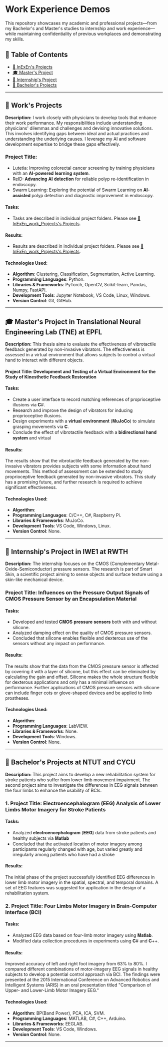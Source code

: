 # Work Experience Demos

This repository showcases my academic and professional projects—from my Bachelor's and Master's studies to internship and work experience—while maintaining confidentiality of previous workplaces and demonstrating my skills.

## 📌 Table of Contents
- [🏢 InExEn's Projects](./InExEn_work_Projects)
- [🎓 Master's Project](./Master_Project)
- [💼 Internship's Project](./Internship_Project)
- [📖 Bachelor's Projects](./Bachelor_Projects)

---

## 🏢 Work's Projects
**Description:** I work closely with physicians to develop tools that enhance their work performance. My responsibilities include understanding physicians' dilemmas and challenges and devising innovative solutions. This involves identifying gaps between ideal and actual practices and understanding the underlying causes. I leverage my AI and software development expertise to bridge these gaps effectively.

### Project Title:
 - Lutetia: Improving colorectal cancer screening by training physicians with an 𝐀𝐈-𝐩𝐨𝐰𝐞𝐫𝐞𝐝 𝐥𝐞𝐚𝐫𝐧𝐢𝐧𝐠 𝐬𝐲𝐬𝐭𝐞𝐦. 
 - ReID: 𝐀𝐝𝐯𝐚𝐧𝐜𝐢𝐧𝐠 𝐀𝐈 𝐝𝐞𝐭𝐞𝐜𝐭𝐢𝐨𝐧 for reliable polyp re-identification in endoscopy.
 - Swarm Learning: Exploring the potential of Swarm Learning on 𝐀𝐈-𝐚𝐬𝐬𝐢𝐬𝐭𝐞𝐝 polyp detection and diagnostic improvement in endoscopy.
 
#### Tasks:
  - Tasks are described in individual project folders. Please see [🏢 InExEn_work_Projects's Projects](./InExEn_work_Projects).

#### Results:
  - Results are described in individual project folders. Please see [🏢 InExEn_work_Projects's Projects](./InExEn_work_Projects).

#### Technologies Used:
  - **Algorithm**: Clustering, Classification, Segmentation, Active Learning.
  - **Programming Languages**: Python.  
  - **Libraries & Frameworks**: PyTorch, OpenCV, Scikit-learn, Pandas, Numpy, FastAPI.  
  - **Development Tools**: Jupyter Notebook, VS Code, Linux, Windows.  
  - **Version Control**: Git, GitHub.

---

## 🎓 Master's Project in Translational Neural Engineering Lab (TNE) at EPFL 
**Description:** This thesis aims to evaluate the effectiveness of vibrotactile feedback generated by non-invasive vibrators. The effectiveness is assessed in a virtual environment that allows subjects to control a virtual hand to interact with different objects.

#### Project Title: Development and Testing of a Virtual Environment for the Study of Kinesthetic Feedback Restoration

#### Tasks:
  - Create a user interface to record matching references of proprioceptive illusions via 𝐂#.
  - Research and improve the design of vibrators for inducing proprioceptive illusions.
  - Design experiments with a 𝐯𝐢𝐫𝐭𝐮𝐚𝐥 𝐞𝐧𝐯𝐢𝐫𝐨𝐧𝐦𝐞𝐧𝐭 (𝐌𝐮𝐉𝐨𝐂𝐨) to simulate grasping movements via 𝐂.
  - Conclude the effect of vibrotactile feedback with a 𝐛𝐢𝐝𝐢𝐫𝐞𝐜𝐭𝐢𝐨𝐧𝐚𝐥 𝐡𝐚𝐧𝐝 𝐬𝐲𝐬𝐭𝐞𝐦 and virtual

#### Results: 
The results show that the vibrotactile feedback generated by the non-invasive vibrators provides subjects with some information about hand movements. This method of assessment can be extended to study proprioceptive feedback generated by non-invasive vibrators. This study has a promising future, and further research is required to achieve significant effectiveness.

#### Technologies Used:
  - **Algorithm**:  
  - **Programming Languages**: C/C++, C#, Raspberry Pi.  
  - **Libraries & Frameworks**: MuJoCo. 
  - **Development Tools**:  VS Code, Windows, Linux.  
  - **Version Control**: None.

---

## 💼 Internship's Project in IWE1 at RWTH
**Description:** The internship focuses on the CMOS (Complementary Metal-Oxide-Semiconductor) pressure sensors. The research is part of Smart Skin, a scientific project aiming to sense objects and surface texture using a skin-like mechanical device.

### Project Title: Influences on the Pressure Output Signals of CMOS Pressure Sensor by an Encapsulation Material

#### Tasks:
  - Developed and tested 𝐂𝐌𝐎𝐒 𝐩𝐫𝐞𝐬𝐬𝐮𝐫𝐞 𝐬𝐞𝐧𝐬𝐨𝐫𝐬 both with and without silicone.
  - Analyzed damping effect on the quality of CMOS pressure sensors.
  - Concluded that silicone enables flexible and dexterous use of the sensors without any impact on
performance.

#### Results:
The results show that the data from the CMOS pressure sensor is affected by covering it with a layer of silicone, but this effect can be eliminated by calculating the gain and offset. Silicone makes the whole structure flexible for dexterous applications and only has a minimal influence on performance. Further applications of CMOS pressure sensors with silicone can include finger cots or glove-shaped devices and be applied to limb prostheses.

#### Technologies Used:
  - **Algorithm**: 
  - **Programming Languages**: LabVIEW.  
  - **Libraries & Frameworks**: None. 
  - **Development Tools**: Windows.  
  - **Version Control**: None.

---

## 📖 Bachelor's Projects at NTUT and CYCU
**Description:** This project aims to develop a new rehabilitation system for stroke patients who suffer from lower limb movement impairment. The second project aims to investigate the differences in EEG signals between the four limbs to enhance the usability of BCIs.

### 1. Project Title: Electroencephalogram (EEG) Analysis of Lower Limbs Motor Imagery for Stroke Patients

#### Tasks:
  - Analyzed 𝐞𝐥𝐞𝐜𝐭𝐫𝐨𝐞𝐧𝐜𝐞𝐩𝐡𝐚𝐥𝐨𝐠𝐫𝐚𝐦 (𝐄𝐄𝐆) data from stroke patients and healthy subjects via 𝐌𝐚𝐭𝐥𝐚𝐛
  - Concluded that the activated location of motor imagery among participants regularly changed with age, but varied greatly and irregularly among patients who have had a stroke

#### Results:
The initial phase of the project successfully identified EEG differences in lower limb motor imagery in the spatial, spectral, and temporal domains. A set of EEG features was suggested for application in the design of a rehabilitation system.

### 2. Project Title: Four Limbs Motor Imagery in Brain-Computer Interface (BCI)

#### Tasks:
  - Analyzed EEG data based on four-limb motor imagery using 𝐌𝐚𝐭𝐥𝐚𝐛.
  - Modified data collection procedures in experiments using 𝐂# and 𝐂++.

#### Results:
Improved accuracy of left and right foot imagery from 63% to 80%. I compared different combinations of motor-imagery EEG signals in healthy subjects to develop a potential control approach via BCI. The findings were presented at the 2015 International Conference on Advanced Robotics and Intelligent Systems (ARIS) in an oral presentation titled "Comparison of Upper- and Lower-Limb Motor Imagery EEG."

#### Technologies Used:
  - **Algorithm**: BP(Band Power), PCA, ICA, SVM.
  - **Programming Languages**: MATLAB, C#, C++, Arduino.  
  - **Libraries & Frameworks**: EEGLAB.
  - **Development Tools**: VS Code, Windows.  
  - **Version Control**: None.
---



